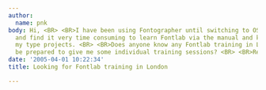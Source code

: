 ```yaml
---
author:
  name: pnk
body: Hi, <BR> <BR>I have been using Fontographer until switching to OSx recently,
  and find it very time consuming to learn Fontlab via the manual and keeping up with
  my type projects. <BR> <BR>Does anyone know any Fontlab training in London or would
  be prepared to give me some individual training sessions? <BR> <BR>Regards <BR>Nicole
date: '2005-04-01 10:22:34'
title: Looking for Fontlab training in London

---
```

